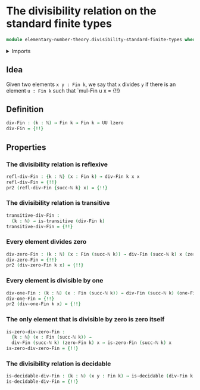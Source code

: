 # The divisibility relation on the standard finite types

```agda
module elementary-number-theory.divisibility-standard-finite-types where
```

<details><summary>Imports</summary>

```agda
open import elementary-number-theory.modular-arithmetic-standard-finite-types
open import elementary-number-theory.natural-numbers

open import foundation.action-on-identifications-functions
open import foundation.binary-relations
open import foundation.decidable-types
open import foundation.dependent-pair-types
open import foundation.identity-types
open import foundation.universe-levels

open import univalent-combinatorics.decidable-dependent-pair-types
open import univalent-combinatorics.equality-standard-finite-types
open import univalent-combinatorics.standard-finite-types
```

</details>

## Idea

Given two elements `x y : Fin k`, we say that `x` divides `y` if there is an
element `u : Fin k` such that `mul-Fin u x = {!!}

## Definition

```agda
div-Fin : (k : ℕ) → Fin k → Fin k → UU lzero
div-Fin = {!!}
```

## Properties

### The divisibility relation is reflexive

```agda
refl-div-Fin : {k : ℕ} (x : Fin k) → div-Fin k x x
refl-div-Fin = {!!}
pr2 (refl-div-Fin {succ-ℕ k} x) = {!!}
```

### The divisibility relation is transitive

```agda
transitive-div-Fin :
  (k : ℕ) → is-transitive (div-Fin k)
transitive-div-Fin = {!!}
```

### Every element divides zero

```agda
div-zero-Fin : (k : ℕ) (x : Fin (succ-ℕ k)) → div-Fin (succ-ℕ k) x (zero-Fin k)
div-zero-Fin = {!!}
pr2 (div-zero-Fin k x) = {!!}
```

### Every element is divisible by one

```agda
div-one-Fin : (k : ℕ) (x : Fin (succ-ℕ k)) → div-Fin (succ-ℕ k) (one-Fin k) x
div-one-Fin = {!!}
pr2 (div-one-Fin k x) = {!!}
```

### The only element that is divisible by zero is zero itself

```agda
is-zero-div-zero-Fin :
  {k : ℕ} (x : Fin (succ-ℕ k)) →
  div-Fin (succ-ℕ k) (zero-Fin k) x → is-zero-Fin (succ-ℕ k) x
is-zero-div-zero-Fin = {!!}
```

### The divisibility relation is decidable

```agda
is-decidable-div-Fin : (k : ℕ) (x y : Fin k) → is-decidable (div-Fin k x y)
is-decidable-div-Fin = {!!}
```
